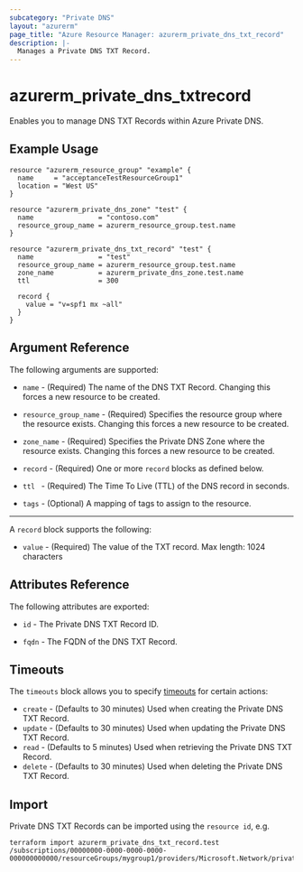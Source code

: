 ```yaml
---
subcategory: "Private DNS"
layout: "azurerm"
page_title: "Azure Resource Manager: azurerm_private_dns_txt_record"
description: |-
  Manages a Private DNS TXT Record.
---
```


# azurerm_private_dns_txtrecord

Enables you to manage DNS TXT Records within Azure Private DNS.

## Example Usage

```hcl
resource "azurerm_resource_group" "example" {
  name     = "acceptanceTestResourceGroup1"
  location = "West US"
}

resource "azurerm_private_dns_zone" "test" {
  name                = "contoso.com"
  resource_group_name = azurerm_resource_group.test.name
}

resource "azurerm_private_dns_txt_record" "test" {
  name                = "test"
  resource_group_name = azurerm_resource_group.test.name
  zone_name           = azurerm_private_dns_zone.test.name
  ttl                 = 300

  record {
    value = "v=spf1 mx ~all"
  }
}
```

## Argument Reference

The following arguments are supported:

* `name` - (Required) The name of the DNS TXT Record. Changing this forces a new resource to be created.

* `resource_group_name` - (Required) Specifies the resource group where the resource exists. Changing this forces a new resource to be created.

* `zone_name` - (Required) Specifies the Private DNS Zone where the resource exists. Changing this forces a new resource to be created.

* `record` - (Required) One or more `record` blocks as defined below.

* `ttl ` - (Required) The Time To Live (TTL) of the DNS record in seconds.

* `tags` - (Optional) A mapping of tags to assign to the resource.

---

A `record` block supports the following:

* `value` - (Required) The value of the TXT record. Max length: 1024 characters


## Attributes Reference

The following attributes are exported:

* `id` - The Private DNS TXT Record ID.

* `fqdn` - The FQDN of the DNS TXT Record.

## Timeouts

The `timeouts` block allows you to specify [timeouts](https://www.terraform.io/docs/configuration/resources.html#timeouts) for certain actions:

* `create` - (Defaults to 30 minutes) Used when creating the Private DNS TXT Record.
* `update` - (Defaults to 30 minutes) Used when updating the Private DNS TXT Record.
* `read` - (Defaults to 5 minutes) Used when retrieving the Private DNS TXT Record.
* `delete` - (Defaults to 30 minutes) Used when deleting the Private DNS TXT Record.

## Import

Private DNS TXT Records can be imported using the `resource id`, e.g.

```shell
terraform import azurerm_private_dns_txt_record.test /subscriptions/00000000-0000-0000-0000-000000000000/resourceGroups/mygroup1/providers/Microsoft.Network/privateDnsZones/contoso.com/TXT/test
```
